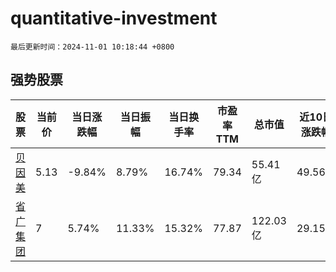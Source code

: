# quantitative-investment

`最后更新时间：2024-11-01 10:18:44 +0800`

## 强势股票

|股票|当前价|当日涨跌幅|当日振幅|当日换手率|市盈率TTM|总市值|近10日涨跌幅|
|----|----|----|----|----|----|----|----|
|[贝因美](https://xueqiu.com/S/SZ002570)|5.13|-9.84%|8.79%|16.74%|79.34|55.41亿|49.56%|
|[省广集团](https://xueqiu.com/S/SZ002400)|7|5.74%|11.33%|15.32%|77.87|122.03亿|29.15%|
